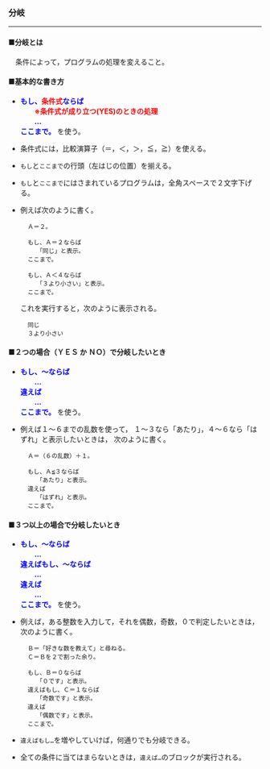 ### 分岐

----

#### ■分岐とは
　条件によって，プログラムの処理を変えること。

#### ■基本的な書き方

- <font color="blue">**もし、<font color="red">条件式</font>ならば  
  　　<font color="red">※条件式が成り立つ(YES)のときの処理</font>  
  　　...  
  ここまで。**</font> を使う。

- 条件式には，比較演算子（＝，＜，＞，≦，≧）を使える。
- `もし`と`ここまで`の行頭（左はじの位置）を揃える。
- `もし`と`ここまで`にはさまれているプログラムは，全角スペースで２文字下げる。

- 例えば次のように書く。

		Ａ＝２。
		
		もし、Ａ＝２ならば
		　　「同じ」と表示。
		ここまで。
		
		もし、Ａ＜４ならば
		　　「３より小さい」と表示。
		ここまで。

  これを実行すると，次のように表示される。

		同じ
		３より小さい

#### ■２つの場合（ＹＥＳ か ＮＯ）で分岐したいとき

- <font color="blue">**もし、～ならば  
  　　…  
  違えば  
  　　…  
  ここまで。**</font> を使う。

- 例えば１～６までの乱数を使って，
  １～３なら「あたり」，４～６なら「はずれ」と表示したいときは，
  次のように書く。

		Ａ＝（６の乱数）＋１。
		
		もし、Ａ≦３ならば
		　　「あたり」と表示。
		違えば
		　　「はずれ」と表示。
		ここまで。

#### ■３つ以上の場合で分岐したいとき

- <font color="blue">**もし、～ならば  
  　　…  
  違えばもし、～ならば  
  　　…  
  違えば  
  　　…  
  ここまで。**</font> を使う。

- 例えば，ある整数を入力して，それを偶数，奇数，０で判定したいときは，
  次のように書く。
  
		Ｂ＝「好きな数を教えて」と尋ねる。
		Ｃ＝Ｂを２で割った余り。
		
		もし、Ｂ＝０ならば
		　　「０です」と表示。
		違えばもし、Ｃ＝１ならば
		　　「奇数です」と表示。
		違えば
		　　「偶数です」と表示。
		ここまで。

- `違えばもし…`を増やしていけば，何通りでも分岐できる。
- 全ての条件に当てはまらないときは，`違えば…`のブロックが実行される。

